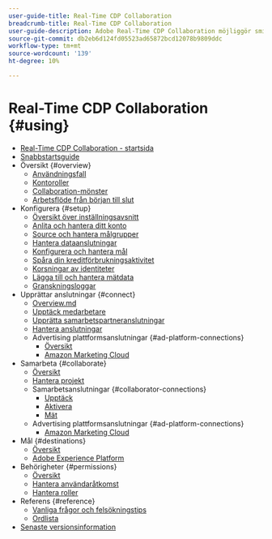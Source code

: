 ```yaml
---
user-guide-title: Real-Time CDP Collaboration
breadcrumb-title: Real-Time CDP Collaboration
user-guide-description: Adobe Real-Time CDP Collaboration möjliggör smidig och säker datadelning och samarbete mellan annonsörer och utgivare, vilket underlättar målgruppsinsikter i realtid och personaliserade marknadsföringsstrategier.
source-git-commit: db2eb6d124fd05523ad65872bcd12078b9809ddc
workflow-type: tm+mt
source-wordcount: '139'
ht-degree: 10%

---
```



# Real-Time CDP Collaboration {#using}

* [Real-Time CDP Collaboration - startsida](./home.md)
* [Snabbstartsguide](./quick-start-guide.md)
* Översikt {#overview}
   * [Användningsfall](./overview/use-cases.md)
   * [Kontoroller](./overview/roles.md)
   * [Collaboration-mönster](./overview/collaboration-patterns.md)
   * [Arbetsflöde från början till slut](./overview/end-to-end-workflow.md)
* Konfigurera {#setup}
   * [Översikt över inställningsavsnitt](./setup/setup-overview.md)
   * [Anlita och hantera ditt konto](./setup/onboard-account.md)
   * [Source och hantera målgrupper](./setup/onboard-audiences.md)
   * [Hantera dataanslutningar](./setup/manage-data-connection.md)
   * [Konfigurera och hantera mål](./setup/manage-destinations.md)
   * [Spåra din kreditförbrukningsaktivitet](/help/guide/setup/my-activity.md)
   * [Korsningar av identiteter](./setup/identity-crosswalk.md)
   * [Lägga till och hantera mätdata](./setup/onboard-measurement-data.md)
   * [Granskningsloggar](./setup/audit-logs.md)
* Upprättar anslutningar {#connect}
   * [Overview.md](./connect/overview.md)
   * [Upptäck medarbetare](./connect/discover-collaborators.md)
   * [Upprätta samarbetspartneranslutningar](./connect/establishing-connections.md)
   * [Hantera anslutningar](./connect/manage-connections.md)
   * Advertising plattformsanslutningar {#ad-platform-connections}
      * [Översikt](./connect/advertising-platforms/overview.md)
      * [Amazon Marketing Cloud](./connect/advertising-platforms/amc.md)
* Samarbeta {#collaborate}
   * [Översikt](./collaborate/overview.md)
   * [Hantera projekt](./collaborate/manage-projects.md)
   * Samarbetsanslutningar {#collaborator-connections}
      * [Upptäck](./collaborate/discover.md)
      * [Aktivera](./collaborate/activate.md)
      * [Mät](./collaborate/measure.md)
   * Advertising plattformsanslutningar {#ad-platform-connections}
      * [Amazon Marketing Cloud](./collaborate/advertising-platforms/amc.md)
* Mål {#destinations}
   * [Översikt](./destinations/overview.md)
   * [Adobe Experience Platform](./destinations/experience-platform.md)
* Behörigheter {#permissions}
   * [Översikt](./permissions/overview.md)
   * [Hantera användaråtkomst](./permissions/manage-user-access.md)
   * [Hantera roller](./permissions/manage-roles.md)
* Referens {#reference}
   * [Vanliga frågor och felsökningstips](./faqs/common-questions.md)
   * [Ordlista](./glossary.md)
* [Senaste versionsinformation](./release-notes/latest.md)
